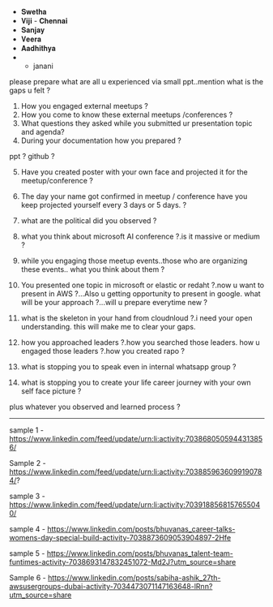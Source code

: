 - 𝐒𝐰𝐞𝐭𝐡𝐚 
- 𝐕𝐢𝐣𝐢 - 𝐂𝐡𝐞𝐧𝐧𝐚𝐢 
- 𝐒𝐚𝐧𝐣𝐚𝐲 
- 𝐕𝐞𝐞𝐫𝐚 
- 𝐀𝐚𝐝𝐡𝐢𝐭𝐡𝐲𝐚
- - janani

please prepare what are all u experienced via small ppt..mention what is the gaps u felt ?


1. How you engaged external meetups ?
2. How you come to know these external meetups /conferences ?
3. What questions they asked while you submitted ur presentation topic and agenda?
4. During your documentation how you prepared ?

ppt ?
github ?

5. Have you created poster with your own face and projected it for the meetup/conference ?

6. The day your name got confirmed in meetup / conference have you keep projected yourself every 3 days or 5 days. ?

7. what are the political did you observed ?

8. what you think about microsoft AI conference ?.is it massive or medium ?

9. while you engaging those meetup events..those who are organizing these events.. what you think about them ?

10. You presented one topic in microsoft or elastic or redaht ?.now u want to present in AWS ?...Also u getting opportunity to present in google. what will be your approach ?...will u prepare everytime new ?

11. what is the skeleton in your hand from cloudnloud ?.i need your open understanding. this will make me to clear your gaps.

12. how you approached leaders ?.how you searched those leaders. how u engaged those leaders ?.how you created rapo ?

13. what is stopping you to speak even in internal whatsapp group ?

14. what is stopping you to create your life career journey with your own self face picture ?

plus whatever you observed and learned process ?

----------


sample 1 - https://www.linkedin.com/feed/update/urn:li:activity:7038680505944313856/



Sample 2 - https://www.linkedin.com/feed/update/urn:li:activity:7038859636099190784/?



sample 3 - https://www.linkedin.com/feed/update/urn:li:activity:7039188568157655040/



sample 4 - https://www.linkedin.com/posts/bhuvanas_career-talks-womens-day-special-build-activity-7038873609053904897-2Hfe



sample 5 - https://www.linkedin.com/posts/bhuvanas_talent-team-funtimes-activity-7038693147832451072-Md2J?utm_source=share





Sample 6 - https://www.linkedin.com/posts/sabiha-ashik_27th-awsusergroups-dubai-activity-7034473071147163648-lRnn?utm_source=share

